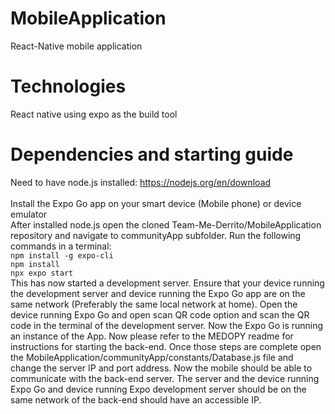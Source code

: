 # MobileApplication
React-Native mobile application

# Technologies
React native using expo as the build tool

# Dependencies and starting guide
Need to have node.js installed: https://nodejs.org/en/download<br><br>
Install the Expo Go app on your smart device (Mobile phone) or device emulator<br>
After installed node.js open the cloned Team-Me-Derrito/MobileApplication repository and navigate to communityApp subfolder. Run the following commands in a terminal:<br>
```npm install -g expo-cli```<br>
```npm install```<br>
```npx expo start``` <br>
This has now started a development server. Ensure that your device running the development server and device running the Expo Go app are on the same network (Preferably the same local network at home). Open the device running Expo Go and open scan QR code option and scan the QR code in the terminal of the development server. Now the Expo Go is running an instance of the App. Now please refer to the MEDOPY readme for instructions for starting the back-end. Once those steps are complete open the MobileApplication/communityApp/constants/Database.js file and change the server IP and port address. Now the mobile should be able to communicate with the back-end server. The server and the device running Expo Go and device running Expo development server should be on the same network of the back-end should have an accessible IP. 

